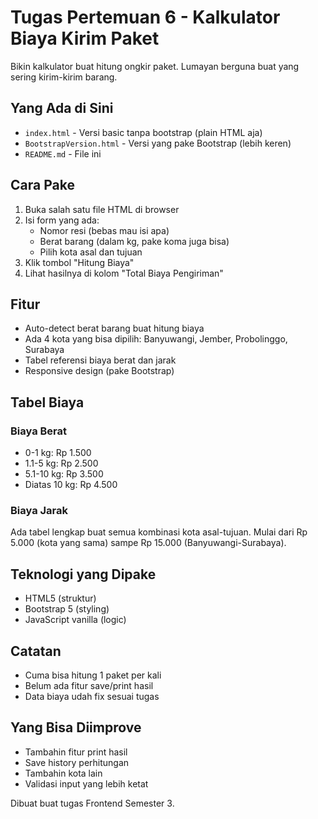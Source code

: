 # Tugas Pertemuan 6 - Kalkulator Biaya Kirim Paket

Bikin kalkulator buat hitung ongkir paket. Lumayan berguna buat yang sering kirim-kirim barang.

## Yang Ada di Sini

- `index.html` - Versi basic tanpa bootstrap (plain HTML aja)
- `BootstrapVersion.html` - Versi yang pake Bootstrap (lebih keren)
- `README.md` - File ini

## Cara Pake

1. Buka salah satu file HTML di browser
2. Isi form yang ada:
   - Nomor resi (bebas mau isi apa)
   - Berat barang (dalam kg, pake koma juga bisa)
   - Pilih kota asal dan tujuan
3. Klik tombol "Hitung Biaya"
4. Lihat hasilnya di kolom "Total Biaya Pengiriman"

## Fitur

- Auto-detect berat barang buat hitung biaya
- Ada 4 kota yang bisa dipilih: Banyuwangi, Jember, Probolinggo, Surabaya
- Tabel referensi biaya berat dan jarak
- Responsive design (pake Bootstrap)

## Tabel Biaya

### Biaya Berat
- 0-1 kg: Rp 1.500
- 1.1-5 kg: Rp 2.500  
- 5.1-10 kg: Rp 3.500
- Diatas 10 kg: Rp 4.500

### Biaya Jarak
Ada tabel lengkap buat semua kombinasi kota asal-tujuan. Mulai dari Rp 5.000 (kota yang sama) sampe Rp 15.000 (Banyuwangi-Surabaya).

## Teknologi yang Dipake

- HTML5 (struktur)
- Bootstrap 5 (styling)
- JavaScript vanilla (logic)

## Catatan

- Cuma bisa hitung 1 paket per kali
- Belum ada fitur save/print hasil
- Data biaya udah fix sesuai tugas

## Yang Bisa Diimprove

- Tambahin fitur print hasil
- Save history perhitungan
- Tambahin kota lain
- Validasi input yang lebih ketat

Dibuat buat tugas Frontend Semester 3.
